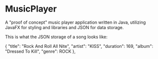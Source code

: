 # MusicPlayer
A "proof of concept" music player application written in Java, utilizing JavaFX for styling and libraries and JSON for data storage.

This is what the JSON storage of a song looks like:

  {
    "title": "Rock And Roll All Nite",
    "artist": "KISS",
    "duration": 169,
    "album": "Dressed To Kill",
    "genre": ROCK
  },
